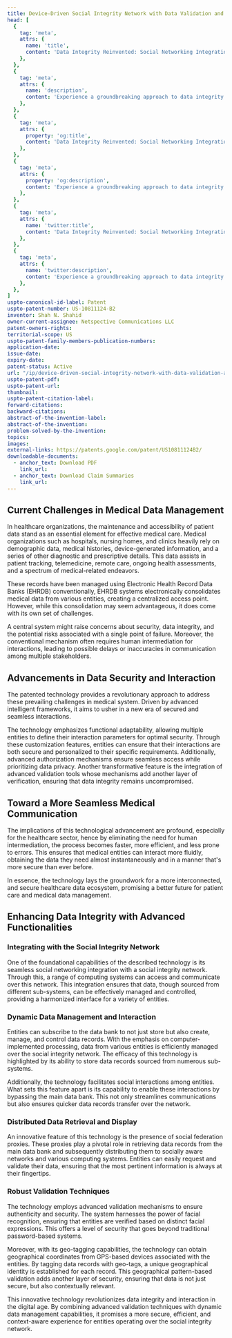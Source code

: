 ```yaml
---
title: Device-Driven Social Integrity Network with Data Validation and Identity Verification
head: [
  {
    tag: 'meta',
    attrs: {
      name: 'title',
      content: 'Data Integrity Reinvented: Social Networking Integration Solution | IntellectualFrontiers',
    },
  },
  {
    tag: 'meta',
    attrs: {
      name: 'description',
      content: 'Experience a groundbreaking approach to data integrity with our social networking integration in healthcare management.' ,
    },
  },
  {
    tag: 'meta',
    attrs: {
      property: 'og:title',
      content: 'Data Integrity Reinvented: Social Networking Integration Solution | IntellectualFrontiers',
    },
  },
  {
    tag: 'meta',
    attrs: {
      property: 'og:description',
      content: 'Experience a groundbreaking approach to data integrity with our social networking integration in healthcare management.',
    },
  },
  {
    tag: 'meta',
    attrs: {
      name: 'twitter:title',
      content: 'Data Integrity Reinvented: Social Networking Integration Solution | IntellectualFrontiers',
    },
  },
  {
    tag: 'meta',
    attrs: {
      name: 'twitter:description',
      content: 'Experience a groundbreaking approach to data integrity with our social networking integration in healthcare management.',
    },
  },
]
uspto-canonical-id-label: Patent
uspto-patent-number: US-10811124-B2
inventor: Shah N. Shahid
owner-current-assignee: Netspective Communications LLC
patent-owners-rights: 
territorial-scope: US
uspto-patent-family-members-publication-numbers:
application-date: 
issue-date: 
expiry-date: 
patent-status: Active
url: "/ip/device-driven-social-integrity-network-with-data-validation-and-identity-verification"
uspto-patent-pdf:
uspto-patent-url:
thumbnail: 
uspto-patent-citation-label: 
forward-citations: 
backward-citations:
abstract-of-the-invention-label: 
abstract-of-the-invention: 
problem-solved-by-the-invention:
topics: 
images:
external-links: https://patents.google.com/patent/US10811124B2/
downloadable-documents: 
  - anchor_text: Download PDF
    link_url: 
  - anchor_text: Download Claim Summaries
    link_url: 
---
```


## Current Challenges in Medical Data Management

In healthcare organizations, the maintenance and accessibility of patient data stand as an essential element for effective medical care. Medical organizations such as hospitals, nursing homes, and clinics heavily rely on demographic data, medical histories, device-generated information, and a series of other diagnostic and prescriptive details. This data assists in patient tracking, telemedicine, remote care, ongoing health assessments, and a spectrum of medical-related endeavors.

These records have been managed using Electronic Health Record Data Banks (EHRDB) conventionally, EHRDB systems electronically consolidates medical data from various entities, creating a centralized access point. However, while this consolidation may seem advantageous, it does come with its own set of challenges.

A central system might raise concerns about security, data integrity, and the potential risks associated with a single point of failure. Moreover, the conventional mechanism often requires human intermediation for interactions, leading to possible delays or inaccuracies in communication among multiple stakeholders.

## Advancements in Data Security and Interaction

The patented technology provides a revolutionary approach to address these prevailing challenges in medical system. Driven by advanced intelligent frameworks, it aims to usher in a new era of secured and seamless interactions.

The technology emphasizes functional adaptability, allowing multiple entities to define their interaction parameters for optimal security. Through these customization features, entities can ensure that their interactions are both secure and personalized to their specific requirements. Additionally, advanced authorization mechanisms ensure seamless access while prioritizing data privacy. Another transformative feature is the integration of advanced validation tools whose mechanisms add another layer of verification, ensuring that data integrity remains uncompromised.

## Toward a More Seamless Medical Communication

The implications of this technological advancement are profound, especially for the healthcare sector, hence by eliminating the need for human intermediation, the process becomes faster, more efficient, and less prone to errors. This ensures that medical entities can interact more fluidly, obtaining the data they need almost instantaneously and in a manner that's more secure than ever before.

In essence, the technology lays the groundwork for a more interconnected, and secure healthcare data ecosystem, promising a better future for patient care and medical data management.

## Enhancing Data Integrity with Advanced Functionalities

### Integrating with the Social Integrity Network

One of the foundational capabilities of the described technology is its seamless social networking integration with a social integrity network. Through this, a range of computing systems can access and communicate over this network. This integration ensures that data, though sourced from different sub-systems, can be effectively managed and controlled, providing a harmonized interface for a variety of entities.

### Dynamic Data Management and Interaction

Entities can subscribe to the data bank to not just store but also create, manage, and control data records. With the emphasis on computer-implemented processing, data from various entities is efficiently managed over the social integrity network. The efficacy of this technology is highlighted by its ability to store data records sourced from numerous sub-systems.

Additionally, the technology facilitates social interactions among entities. What sets this feature apart is its capability to enable these interactions by bypassing the main data bank. This not only streamlines communications but also ensures quicker data records transfer over the network.

### Distributed Data Retrieval and Display

An innovative feature of this technology is the presence of social federation proxies. These proxies play a pivotal role in retrieving data records from the main data bank and subsequently distributing them to socially aware networks and various computing systems. Entities can easily request and validate their data, ensuring that the most pertinent information is always at their fingertips.

### Robust Validation Techniques

The technology employs advanced validation mechanisms to ensure authenticity and security. The system harnesses the power of facial recognition, ensuring that entities are verified based on distinct facial expressions. This offers a level of security that goes beyond traditional password-based systems.

Moreover, with its geo-tagging capabilities, the technology can obtain geographical coordinates from GPS-based devices associated with the entities. By tagging data records with geo-tags, a unique geographical identity is established for each record. This geographical pattern-based validation adds another layer of security, ensuring that data is not just secure, but also contextually relevant.

This innovative technology revolutionizes data integrity and interaction in the digital age. By combining advanced validation techniques with dynamic data management capabilities, it promises a more secure, efficient, and context-aware experience for entities operating over the social integrity network.